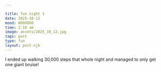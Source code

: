 ```yaml
---

title: fun night 1
date: 2025-10-12
mood: WOOOOOO
time: 2:10 am
image: assets/2025_10_12.jpg
tags: post
type: fun
layout: post.njk
---
```

I ended up walking 30,000 steps that whole night and managed to only get one giant bruise!